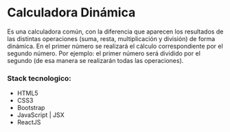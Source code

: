 # Calculadora Dinámica
Es una calculadora común, con la diferencia que aparecen los resultados de las distintas operaciones (suma, resta, multiplicación y división) de forma dinámica.
En el primer número se realizará el cálculo correspondiente por el segundo número. Por ejemplo: el primer número será dividido por el segundo (de esa manera se realizarán todas las operaciones). 

### Stack tecnologico:

- HTML5
- CSS3
- Bootstrap
- JavaScript | JSX
- ReactJS
